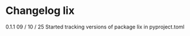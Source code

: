 # Changelog lix

0.1.1   09 / 10 / 25
        Started tracking versions of package lix in pyproject.toml

